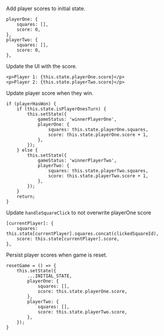 Add player scores to initial state.
```
playerOne: {
    squares: [],
    score: 0,
},
playerTwo: {
    squares: [],
    score: 0,
},
```

Update the UI with the score.
```
<p>Player 1: {this.state.playerOne.score}</p>
<p>Player 2: {this.state.playerTwo.score}</p>
```

Update player score when they win.
```
if (playerHasWon) {
    if (this.state.isPlayerOnesTurn) {
        this.setState({
            gameStatus: 'winnerPlayerOne',
            playerOne: {
                squares: this.state.playerOne.squares,
                score: this.state.playerOne.score + 1,
            },
        });
    } else {
        this.setState({
            gameStatus: 'winnerPlayerTwo',
            playerTwo: {
                squares: this.state.playerTwo.squares,
                score: this.state.playerTwo.score + 1,
            },
        });
    }
    return;
}
```

Update `handleSquareClick` to not overwrite playerOne score
```
[currentPlayer]: {
    squares: this.state[currentPlayer].squares.concat(clickedSquareId),
    score: this.state[currentPlayer].score,
},
```

Persist player scores when game is reset.
```
resetGame = () => {
    this.setState({
        ...INITIAL_STATE,
        playerOne: {
            squares: [],
            score: this.state.playerOne.score,
        },
        playerTwo: {
            squares: [],
            score: this.state.playerTwo.score,
        },
    });
}
```
